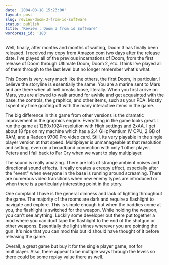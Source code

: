 ```yaml
---
date: '2004-08-18 15:23:00'
layout: post
slug: review-doom-3-from-id-software
status: publish
title: 'Review : Doom 3 from id Software'
wordpress_id: '183'
---
```


Well, finally, after months and months of waiting, Doom 3 has finally been released. I received my copy from Amazon.com two days after the release date. I've played all of the previous incarnations of Doom, from the first release of Doom through Ultimate Doom, Doom 2, etc. I think I've played all of them through to the last level but no longer remember what's what.  

  

This Doom is very, very much like the others, the first Doom, in particular. I believe the storyline is essentially the same. You are a marine sent to Mars and are there when all hell breaks loose, literally. When you first arrive on Mars, you are allowed to walk around for awhile and get acquainted with the base, the controls, the graphics, and other items, such as your PDA. Mostly I spent my time goofing off with the many interactive items in the game.  

  

The big difference in this game from other versions is the dramatic improvement in the graphics engine. Everything in the game looks great. I run the game at 1280x1024 resolution with High settings and 2xAA. I get about 18 fps on my machine which has a 2.4 GHz Pentium IV CPU, 2 GB of RAM, and a Radeon 9700 Pro video card. Still, its very playable in the single player version at that speed. Multiplayer is unmanageable at that resolution and setting, even on a broadband connection with only 1 other player. Peters and I fall back to Far Cry when we want to play multiplayer.  

  

The sound is really amazing. There are lots of strange ambient noises and directional sound effects. It really creates a creepy effect, especially after the "event" when everyone in the base is running around screaming. There are numerous video transitions when new enemy types are introduced or when there is a particularly interesting point in the story.  

  

One complaint I have is the general dimness and lack of lighting throughout the game. The majority of the rooms are dark and require a flashlight to navigate and explore. This is simple enough but when the baddies come at you, the flashlight is switched for the weapon. While holding the weapon, you can't see anything. Luckily some developer out there put together a mod where you can duct tape the flashlight to the end of the shotgun or other weapons. Essentially the light shines wherever you are pointing the gun. It's nice that you can mod this but id should have thought of it before releasing the game.  

  

Overall, a great game but buy it for the single player game, not for multiplayer. Also, there appear to be multiple ways through the levels so there could be some replay value there as well.

